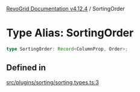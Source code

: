 [RevoGrid Documentation v4.12.4](README.md) / SortingOrder

# Type Alias: SortingOrder

```ts
type SortingOrder: Record<ColumnProp, Order>;
```

## Defined in

[src/plugins/sorting/sorting.types.ts:3](https://github.com/revolist/revogrid/blob/648f56ecfc5430eb0184373ea33dd565a6a33bb9/src/plugins/sorting/sorting.types.ts#L3)
